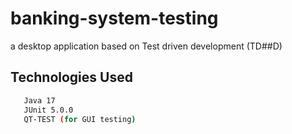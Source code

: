 # banking-system-testing
a desktop application based on Test driven development (TD##D)


## Technologies Used

```bash
   Java 17 
   JUnit 5.0.0 
   QT-TEST (for GUI testing)
